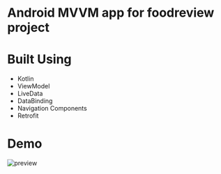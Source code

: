 # Android MVVM app for foodreview project

# Built Using
* Kotlin
* ViewModel
* LiveData
* DataBinding
* Navigation Components
* Retrofit



# Demo

![preview](https://raw.githubusercontent.com/ayonshafiul/foodreview-native-mvvm-kotlin/main/foodreview.gif)
